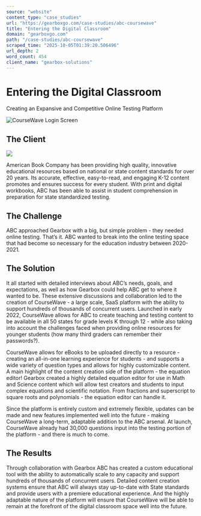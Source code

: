 ```yaml
---
source: "website"
content_type: "case_studies"
url: "https://gearboxgo.com/case-studies/abc-coursewave"
title: "Entering the Digital Classroom"
domain: "gearboxgo.com"
path: "/case-studies/abc-coursewave"
scraped_time: "2025-10-05T01:39:20.506496"
url_depth: 2
word_count: 454
client_name: "gearbox-solutions"
---
```


# Entering the Digital Classroom

Creating an Expansive and Competitive Online Testing Platform

![CourseWave Login Screen](/_ipx/f_webp/https:/s3.us-east-1.amazonaws.com/assets.gearboxgo.com/case_studies/coursewave-login.webp)

## The Client

![](/_ipx/h_150&f_webp/https:/s3.us-east-1.amazonaws.com/assets.gearboxgo.com/articles/abc-logo-notext.webp)

American Book Company has been providing high quality, innovative educational resources based on national or state content standards for over 20 years. Its accurate, effective, easy-to-read, and engaging K-12 content promotes and ensures success for every student. With print and digital workbooks, ABC has been able to assist in student comprehension in preparation for state standardized testing.

## The Challenge

ABC approached Gearbox with a big, but simple problem - they needed online testing. That’s it. ABC wanted to break into the online testing space that had become so necessary for the education industry between 2020-2021.

## The Solution

It all started with detailed interviews about ABC’s needs, goals, and expectations, as well as how Gearbox could help ABC get to where it wanted to be. These extensive discussions and collaboration led to the creation of CourseWave - a large scale, SaaS platform with the ability to support hundreds of thousands of concurrent users. Launched in early 2022, CourseWave allows for ABC to create teaching and testing content to be available in all 50 states for grade levels K through 12 - while also taking into account the challenges faced when providing online resources for younger students (how many third graders can remember their passwords?).

CourseWave allows for eBooks to be uploaded directly to a resource - creating an all-in-one learning experience for students - and supports a wide variety of question types and allows for highly customizable content. A main highlight of the content creation side of the platform - the equation editor! Gearbox created a highly detailed equation editor for use in Math and Science content which will allow test creators and students to input complex equations and scientific notation. From fractions and superscript to square roots and polynomials - the equation editor can handle it.

Since the platform is entirely custom and extremely flexible, updates can be made and new features implemented well into the future - making CourseWave a long-term, adaptable addition to the ABC arsenal. At launch, CourseWave already had 30,000 questions input into the testing portion of the platform - and there is much to come.

## The Results

Through collaboration with Gearbox ABC has created a custom educational tool with the ability to automatically scale to any capacity and support hundreds of thousands of concurrent users. Detailed content creation systems ensure that ABC will always stay up-to-date with State standards and provide users with a premiere educational experience. And the highly adaptable nature of the platform will ensure that CourseWave will be able to remain at the forefront of the digital classroom space well into the future.